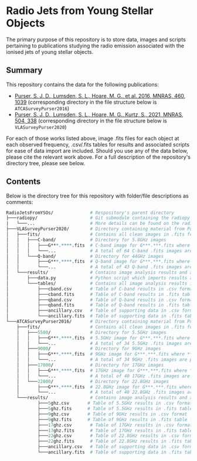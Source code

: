 # Radio Jets from Young Stellar Objects
The primary purpose of this repository is to store data, images and scripts pertaining to publications studying the radio emission associated with the ionised jets of young stellar objects.

## Summary
This repository contains the data for the following publications:
- [Purser, S. J. D., Lumsden, S. L., Hoare, M. G., et al. 2016, MNRAS, 460, 1039](https://ui.adsabs.harvard.edu/abs/2016MNRAS.460.1039P/abstract) (corresponding directory in the file structure below is `ATCASurveyPurser2016`)
- [Purser, S. J. D., Lumsden, S. L., Hoare, M. G., Kurtz, S., 2021, MNRAS, 504, 338](https://ui.adsabs.harvard.edu/abs/2021MNRAS.504..338P/abstract) (corresponding directory in the file structure below is `VLASurveyPurser2020`)

For each of those works listed above, image .fits files for each object at each observed frequency, .csv/.fits tables for results and associated scripts for ease of data import are included. Should you use any of the data below, please cite the relevant work above. For a full description of the repository's directory tree, please see below.

## Contents
Below is the directory tree for this repository with folder/file descriptions as comments:
```perl
RadioJetsFromYSOs/              # Respository's parent directory
├───radiopy/                    # Git submodule containing the radiopy repo for use in data.py below
|   └───...                     # More details can be found on the radiopy repo or in the README
├───VLASurveyPurser2020/        # Directory containing material from Purser et al. (2020)
│   ├───fits/                   # Contains all clean images in .fits format
│   │   ├───C-band/             # Directory for 5.8GHz images
│   │   │   ├───G***.****.fits  # C-band image for G***.***.fits where ***.**** is the galactic l-coordinate
│   │   │   └───...             # A total of 64 C-band .fits images are present in this directory
│   │   └───Q-band/             # Directory for 44GHz images
│   │       ├───G***.****.fits  # Q-band image for G***.***.fits where ***.**** is the galactic l-coordinate
│   │       └───...             # A total of 43 Q-band .fits images are present in this directory
│   └───results/                # Contains image analysis results and associated scripts
│       ├───data.py             # Python script which imports results as pandas.DataFrame instance
│       └───tables/             # Contains all image analysis results in various table formats
│           ├───cband.csv       # Table of C-band results in .csv format
│           ├───cband.fits      # Table of C-band results in .fits table format
│           ├───qband.csv       # Table of Q-band results in .csv format
│           ├───qband.fits      # Table of Q-band results in .fits table format
│           ├───ancillary.csv   # Table of supporting data in .csv format
│           └───ancillary.fits  # Table of supporting data in .fits table format
└───ATCASurveyPurser2016/       # Directory containing material from Purser et al. (2016)
    ├───fits/                   # Contains all clean images in .fits format
    │   ├───5500/               # Directory for 5.5GHz images
    │   │   ├───G***.****.fits  # 5.5GHz image for G***.***.fits where ***.**** is the galactic l-coordinate
    │   │   └───...             # A total of 34 5.5GHz .fits images are present in this directory
    │   ├───9000/               # Directory for 9GHz images
    │   │   ├───G***.****.fits  # 9GHz image for G***.***.fits where ***.**** is the galactic l-coordinate
    │   │   └───...             # A total of 34 9GHz .fits images are present in this directory
    │   ├───17000/              # Directory for 17GHz images
    │   │   ├───G***.****.fits  # 17GHz image for G***.***.fits where ***.**** is the galactic l-coordinate
    │   │   └───...             # A total of 40 17GHz .fits images are present in this directory
    │   └───22800/              # Directory for 22.8GHz images
    │       ├───G***.****.fits  # 22.8GHz image for G***.***.fits where ***.**** is the galactic l-coordinate
    │       └───...             # A total of 40 22.8GHz .fits images are present in this directory
    └───results/                # Contains image analysis results and associated scripts
            ├───5ghz.csv       # Table of 5.5GHz results in .csv format
            ├───5ghz.fits      # Table of 5.5GHz results in .fits table format
            ├───9ghz.csv       # Table of 9GHz results in .csv format
            ├───9ghz.fits      # Table of 9GHz results in .fits table format
            ├───17ghz.csv       # Table of 17GHz results in .csv format
            ├───17ghz.fits      # Table of 17GHz results in .fits table format
            ├───22ghz.csv       # Table of 22.8GHz results in .csv format
            ├───22ghz.fits      # Table of 22.8GHz results in .fits table format
            ├───ancillary.csv   # Table of supporting data in .csv format
            └───ancillary.fits  # Table of supporting data in .fits table format
```
